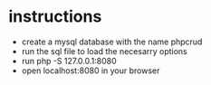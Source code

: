 # instructions
- create a mysql database with the name phpcrud
- run the sql file to load the necesarry options
- run php -S 127.0.0.1:8080
- open localhost:8080 in your browser

